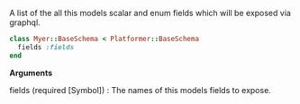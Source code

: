 A list of the all this models scalar and enum fields which will be exposed via graphql.

```ruby
class Myer::BaseSchema < Platformer::BaseSchema
  fields :fields
end

```

**Arguments**

fields (required [Symbol])
:   The names of this models fields to expose.